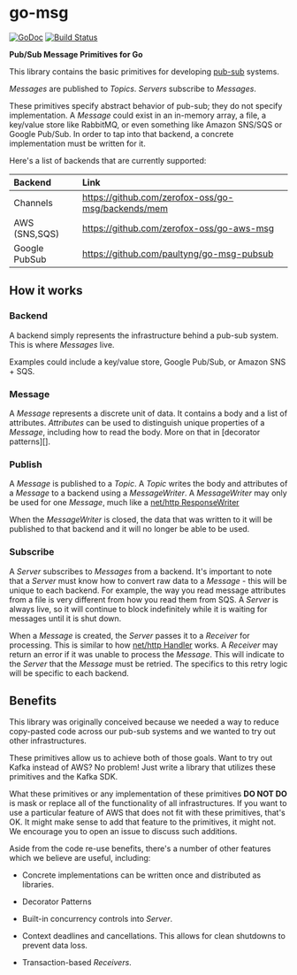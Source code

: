 # go-msg

[![GoDoc](https://godoc.org/github.com/zerofox-oss/go-msg?status.svg)](http://godoc.org/github.com/zerofox-oss/go-msg)
[![Build Status](https://travis-ci.org/zerofox-oss/go-msg.svg?branch=master)](https://travis-ci.org/zerofox-oss/go-msg)

**Pub/Sub Message Primitives for Go**

This library contains
the basic primitives
for developing [pub-sub][] systems.

*Messages* are published to *Topics*.
*Servers* subscribe to *Messages*.

These primitives specify
abstract behavior of pub-sub;
they do not specify implementation.
A *Message* could exist in
an in-memory array,
a file,
a key/value store like RabbitMQ,
or even something like
Amazon SNS/SQS
or Google Pub/Sub.
In order to tap into
that backend,
a concrete implementation
must be written for it.

Here's a list of backends that are currently supported:

| Backend       | Link     |
| :------------- | :------------- |
| Channels  | https://github.com/zerofox-oss/go-msg/backends/mem |
| AWS (SNS,SQS) | https://github.com/zerofox-oss/go-aws-msg |
| Google PubSub | https://github.com/paultyng/go-msg-pubsub |

## How it works

### Backend

A backend simply represents
the infrastructure behind a pub-sub system.
This is where *Messages* live.

Examples could include a key/value store,
Google Pub/Sub, or Amazon SNS + SQS.

### Message

A *Message* represents a discrete unit of data.
It contains a body
and a list of attributes.
*Attributes* can be used to distinguish
unique properties of a *Message*,
including how to read the body.
More on that in [decorator patterns][].

### Publish

A *Message* is published to a *Topic*.
A *Topic* writes the body
and attributes of a *Message*
to a backend using a *MessageWriter*.
A *MessageWriter* may only
be used for one *Message*,
much like a [net/http ResponseWriter][http_responsewriter]

When the *MessageWriter* is closed,
the data that was written to it
will be published to that backend
and it will no longer be able to be used.

### Subscribe

A *Server* subscribes to *Messages*
from a backend.
It's important to note that
a *Server* must know how to convert
raw data to a *Message* -
this will be unique to each backend.
For example, the way you read
message attributes from a file
is very different from
how you read them from SQS.
A *Server* is always live,
so it will continue to
block indefinitely while
it is waiting for messages
until it is shut down.

When a *Message* is created,
the *Server* passes it to
a *Receiver* for processing.
This is similar to how
[net/http Handler][http_handler] works.
A *Receiver* may return an error
if it was unable to process the *Message*.
This will indicate to the *Server*
that the *Message* must be retried.
The specifics to this retry logic
will be specific to each backend.

## Benefits

This library was originally conceived
because we needed a way
to reduce copy-pasted code
across our pub-sub systems
and we wanted to try out other infrastructures.

These primitives allow us to
achieve both of those goals.
Want to try out Kafka instead of AWS?
No problem!
Just write a library
that utilizes these primitives
and the Kafka SDK.

What these primitives
or any implementation
of these primitives **DO NOT DO**
is mask or replace all of the functionality
of all infrastructures.
If you want to use
a particular feature of AWS
that does not fit
with these primitives,
that's OK.
It might make sense
to add that feature
to the primitives,
it might not.
We encourage you to open
an issue to discuss such additions.

Aside from the code re-use benefits,
there's a number of other features
which we believe are useful, including:

* Concrete implementations can be written once
  and distributed as libraries.

* Decorator Patterns

* Built-in concurrency controls into *Server*.

* Context deadlines and cancellations.
  This allows for clean shutdowns to prevent data loss.

* Transaction-based *Receivers*.

[pub-sub]: https://en.wikipedia.org/wiki/Publish%E2%80%93subscribe_pattern
[http_handler]: https://golang.org/pkg/net/http/#HandlerFunc.ServeHTTP
[http_responsewriter]: https://golang.org/pkg/net/http/#ResponseWriter